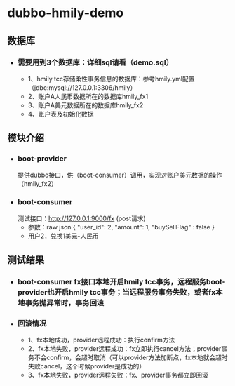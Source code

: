 # dubbo-hmily-demo
## 数据库
- ### 需要用到3个数据库：详细sql请看（demo.sql）
   * 1、hmily tcc存储柔性事务信息的数据库：参考hmily.yml配置（jdbc:mysql://127.0.0.1:3306/hmily）
   * 2、账户A人民币数据所在的数据库hmily_fx1
   * 3、账户A美元数据所在的数据库hmily_fx2
   * 4、账户表及初始化数据
## 模块介绍
- ### boot-provider
   提供dubbo接口，供（boot-consumer）调用，实现对账户美元数据的操作（hmily_fx2）
- ### boot-consumer
   测试接口：http://127.0.0.1:9000/fx (post请求)
   * 参数：raw json
       {
   	      "user_id": 2,
    	      "amount": 1,
             "buySellFlag" : false
    }
   * 用户2，兑换1美元-人民币
      
## 测试结果
 - ### boot-consumer fx接口本地开启hmily tcc事务，远程服务boot-provider也开启hmily tcc事务；当远程服务事务失败，或者fx本地事务抛异常时，事务回滚
 - ### 回滚情况
    * 1、fx本地成功，provider远程成功：执行confirm方法
    * 2、fx本地失败，provider远程成功：fx立即执行cancel方法；provider事务不会confirm，会超时取消（可以provider方法加断点，fx本地就会超时失败cancel，这个时候provider是成功的）
    * 3、fx本地失败，provider远程失败：fx、provider事务都立即回滚
